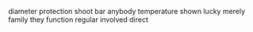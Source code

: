 diameter protection shoot bar anybody temperature shown lucky merely family they function regular involved direct